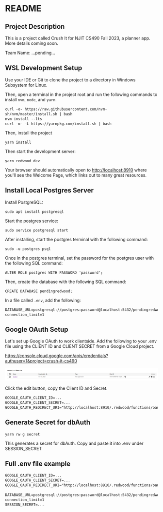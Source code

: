 # README

## Project Description

This is a project called Crush It for NJIT CS490 Fall 2023, a planner app. More details coming soon.

Team Name: ...pending...

## WSL Development Setup
Use your IDE or Git to clone the project to a directory in Windows Subsystem for Linux.

Then, open a terminal in the project root and run the following commands to install `nvm`, `node`, and `yarn`.

    curl -o- https://raw.githubusercontent.com/nvm-sh/nvm/master/install.sh | bash
    nvm install --lts
    curl -o- -L https://yarnpkg.com/install.sh | bash

Then, install the project

```
yarn install
```

Then start the development server:

```
yarn redwood dev
```

Your browser should automatically open to [http://localhost:8910](http://localhost:8910) where you'll see the Welcome Page, which links out to many great resources.

## Install Local Postgres Server

Install PostgreSQL:

```
sudo apt install postgresql
```

Start the postgres service:

```
sudo service postgresql start
```

After installing, start the postgres terminal with the following command:

```
sudo -u postgres psql
```

Once in the postgres terminal, set the password for the postgres user with the following SQL command:

```
ALTER ROLE postgres WITH PASSWORD 'password';
```

Then, create the database with the following SQL command:

```
CREATE DATABASE pendingredwood;
```

In a file called `.env`, add the following:

```
DATABASE_URL=postgresql://postgres:password@localhost:5432/pendingredwood?connection_limit=1
```

## Google OAuth Setup
Let's set up Google OAuth to work clientside. Add the following to your .env file using the CLIENT ID and CLIENT SECRET from a Google Cloud project.

https://console.cloud.google.com/apis/credentials?authuser=1&project=crush-it-cs490

![img.png](readme_assets/img.png)

Click the edit button, copy the Client ID and Secret.

```
GOOGLE_OAUTH_CLIENT_ID=...
GOOGLE_OAUTH_CLIENT_SECRET=...
GOOGLE_OAUTH_REDIRECT_URI="http://localhost:8910/.redwood/functions/oauth/callback"
```

## Generate Secret for dbAuth
```
yarn rw g secret
```

This generates a secret for dbAuth. Copy and paste it into .env under SESSION_SECRET

## Full .env file example
```
GOOGLE_OAUTH_CLIENT_ID=...
GOOGLE_OAUTH_CLIENT_SECRET=...
GOOGLE_OAUTH_REDIRECT_URI="http://localhost:8910/.redwood/functions/oauth/callback"

DATABASE_URL=postgresql://postgres:password@localhost:5432/pendingredwood?connection_limit=1
SESSION_SECRET=...
```
